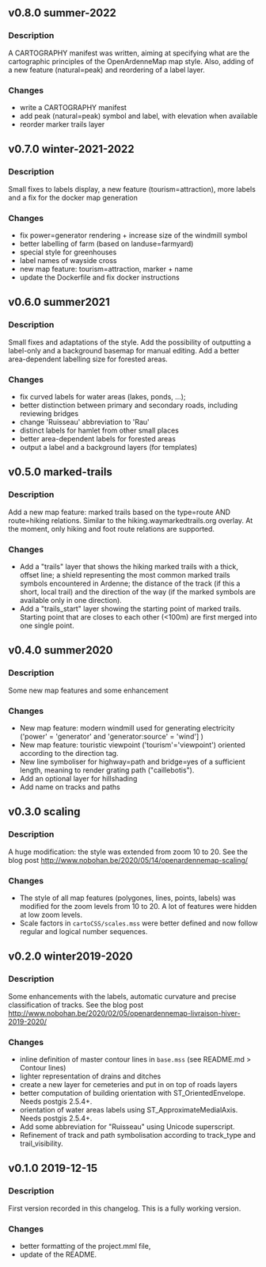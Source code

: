 ## v0.8.0 summer-2022

### Description

A CARTOGRAPHY manifest was written, aiming at specifying what are the cartographic principles of the OpenArdenneMap map style. Also, adding of a new feature (natural=peak) and reordering of a label layer.

### Changes
- write a CARTOGRAPHY manifest
- add peak (natural=peak) symbol and label, with elevation when available
- reorder marker trails layer

## v0.7.0 winter-2021-2022

### Description

Small fixes to labels display, a new feature (tourism=attraction), more labels and a fix for the docker map generation

### Changes
- fix power=generator rendering + increase size of the windmill symbol
- better labelling of farm (based on landuse=farmyard)
- special style for greenhouses
- label names of wayside cross
- new map feature: tourism=attraction, marker + name
- update the Dockerfile and fix docker instructions



## v0.6.0 summer2021

### Description

Small fixes and adaptations of the style. Add the possibility of outputting a label-only and a background basemap for manual editing. Add a better area-dependent labelling size for forested areas.

### Changes
- fix curved labels for water areas (lakes, ponds, ...);
- better distinction between primary and secondary roads, including reviewing bridges
- change 'Ruisseau' abbreviation to 'Rau'
- distinct labels for hamlet from other small places
- better area-dependent labels for forested areas
- output a label and a background layers (for templates)


## v0.5.0 marked-trails

### Description

Add a new map feature: marked trails based on the type=route AND route=hiking relations. Similar to the hiking.waymarkedtrails.org overlay. At the moment, only hiking and foot route relations are supported.

### Changes
- Add a "trails" layer that shows the hiking marked trails with a thick, offset line; a shield representing the most common marked trails symbols encountered in Ardenne; the distance of the track (if this a short, local trail) and the direction of the way (if the marked symbols are available only in one direction).
- Add a "trails_start" layer showing the starting point of marked trails. Starting point that are closes to each other (<100m) are first merged into one single point.


## v0.4.0 summer2020

### Description

Some new map features and some enhancement

### Changes
- New map feature: modern windmill used for generating electricity ('power' = 'generator' and 'generator:source' = 'wind'] )
- New map feature: touristic viewpoint ('tourism'='viewpoint') oriented according to the direction tag.
- New line symboliser for highway=path and bridge=yes of a sufficient length, meaning to render grating path ("caillebotis").
- Add an optional layer for hillshading
- Add name on tracks and paths

## v0.3.0 scaling

### Description

A huge modification: the style was extended from zoom 10 to 20. See the blog post <http://www.nobohan.be/2020/05/14/openardennemap-scaling/>

### Changes
- The style of all map features (polygones, lines, points, labels) was modified for the zoom levels from 10 to 20. A lot of features were hidden at low zoom levels.
- Scale factors in `cartoCSS/scales.mss` were better defined and now follow regular and logical number sequences.



## v0.2.0 winter2019-2020

### Description

Some enhancements with the labels, automatic curvature and precise classification of tracks. See the blog post <http://www.nobohan.be/2020/02/05/openardennemap-livraison-hiver-2019-2020/>

### Changes
- inline definition of master contour lines in `base.mss` (see README.md > Contour lines)
- lighter representation of drains and ditches
- create a new layer for cemeteries and put in on top of roads layers
- better computation of building orientation with ST_OrientedEnvelope. Needs postgis 2.5.4+.
- orientation of water areas labels using ST_ApproximateMedialAxis. Needs postgis 2.5.4+.
- Add some abbreviation for "Ruisseau" using Unicode superscript.
- Refinement of track and path symbolisation according to track_type and trail_visibility.


## v0.1.0 2019-12-15

### Description
First version recorded in this changelog. This is a fully working version.

### Changes
- better formatting of the project.mml file,
- update of the README.
